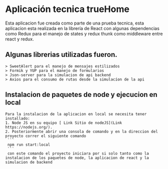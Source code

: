 # Aplicación tecnica trueHome

Esta aplicacion fue creada como parte de una prueba tecnica, esta aplicacion esta realizada en la librería de React con algunas dependencias como Redux para el manejo de states y redux thunk como middleware entre react y redux.

## Algunas librerias utilizadas fueron.
    > SweetAlert para el manejo de mensajes estilizados
    > Formik y YUP para el manejo de formularios
    > Json-server para la simulacion de api backend
    > Axios para el consumo de rutas desde la simulacíon de la api


## Instalacion de paquetes de node  y ejecucion en local
    Para la instalacion de la aplicacion en local se necesita tener installado: 
    1. Node JS en su equipo [ Link Sitio de nodeJS](Link https://nodejs.org/).
    2. Posteriormente abrir una consola de comando y en la direccion del proyecto correr el siguiente comando
     ```
     npm run start:local
     ```
     con este comando el proyecto iniciara por si solo tanto como la instalacion de los paquetes de node, la aplicacion de react y la simulacion de backend